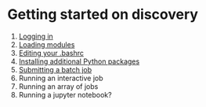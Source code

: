 # Getting started on discovery

1. [Logging in](01-logging-in.md)
2. [Loading modules](02-modules.md)
3. [Editing your .bashrc](03-bashrc.md)
4. [Installing additional Python packages](04-python-packages.md)
5. [Submitting a batch job](05-submitting-slurm-jobs.md)
6. Running an interactive job
7. Running an array of jobs
8. Running a jupyter notebook?
